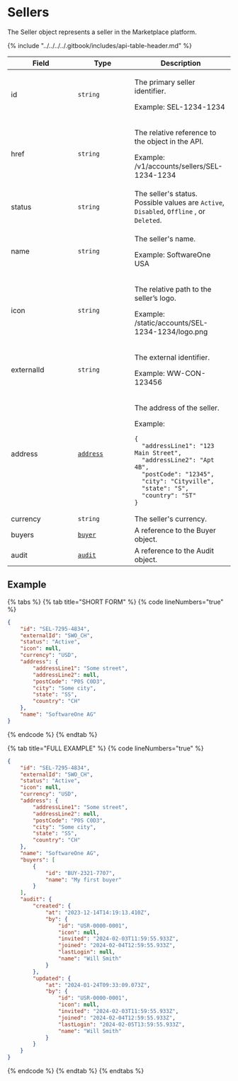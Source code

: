 # Sellers

The Seller object represents a seller in the Marketplace platform.&#x20;

{% include "../../../../.gitbook/includes/api-table-header.md" %}

<table data-full-width="false"><thead><tr><th width="135">Field</th><th width="112">Type</th><th>Description</th></tr></thead><tbody><tr><td>id</td><td><code>string</code></td><td><p>The primary seller identifier.</p><p>Example: SEL-1234-1234</p></td></tr><tr><td>href</td><td><code>string</code></td><td><p>The relative reference to the object in the API.</p><p>Example: /v1/accounts/sellers/SEL-1234-1234</p></td></tr><tr><td>status</td><td><code>string</code></td><td>The seller's status. Possible values are <code>Active</code>, <code>Disabled</code>, <code>Offline</code> , or <code>Deleted</code>.</td></tr><tr><td>name</td><td><code>string</code></td><td><p>The seller's name.</p><p>Example: SoftwareOne USA</p></td></tr><tr><td>icon</td><td><code>string</code></td><td><p>The relative path to the seller’s logo.</p><p>Example: /static/accounts/SEL-1234-1234/logo.png</p></td></tr><tr><td>externalId</td><td><code>string</code></td><td><p>The external identifier.</p><p>Example: WW-CON-123456</p></td></tr><tr><td>address</td><td><a href="../../common-api-objects/address.md"><code>address</code></a></td><td><p>The address of the seller.</p><p>Example:</p><pre class="language-json" data-overflow="wrap" data-line-numbers><code class="lang-json">{
  "addressLine1": "123 Main Street",
  "addressLine2": "Apt 4B",
  "postCode": "12345",
  "city": "Cityville",
  "state": "S",
  "country": "ST"
}
</code></pre></td></tr><tr><td>currency</td><td><code>string</code></td><td>The seller's currency.</td></tr><tr><td>buyers</td><td><a href="../buyer/#buyer-object"><code>buyer</code></a></td><td>A reference to the Buyer object.</td></tr><tr><td>audit</td><td><a href="../../common-api-objects/audit.md"><code>audit</code></a></td><td>A reference to the Audit object.</td></tr></tbody></table>

## Example

{% tabs %}
{% tab title="SHORT FORM" %}
{% code lineNumbers="true" %}
```json
{
	"id": "SEL-7295-4834",
	"externalId": "SWO_CH",
	"status": "Active",
	"icon": null,
	"currency": "USD",
	"address": {
		"addressLine1": "Some street",
		"addressLine2": null,
		"postCode": "P0S C0D3",
		"city": "Some city",
		"state": "SS",
		"country": "CH"
	},
	"name": "SoftwareOne AG"
}
```
{% endcode %}
{% endtab %}

{% tab title="FULL EXAMPLE" %}
{% code lineNumbers="true" %}
```json
{
	"id": "SEL-7295-4834",
	"externalId": "SWO_CH",
	"status": "Active",
	"icon": null,
	"currency": "USD",
	"address": {
		"addressLine1": "Some street",
		"addressLine2": null,
		"postCode": "P0S C0D3",
		"city": "Some city",
		"state": "SS",
		"country": "CH"
	},
	"name": "SoftwareOne AG",
	"buyers": [
		{
			"id": "BUY-2321-7707",
			"name": "My first buyer"
		}
	],
	"audit": {
		"created": {
			"at": "2023-12-14T14:19:13.410Z",
			"by": {
				"id": "USR-0000-0001",
				"icon": null,
				"invited": "2024-02-03T11:59:55.933Z",
				"joined": "2024-02-04T12:59:55.933Z",
				"lastLogin": null,
				"name": "Will Smith"
			}
		},
		"updated": {
			"at": "2024-01-24T09:33:09.073Z",
			"by": {
				"id": "USR-0000-0001",
				"icon": null,
				"invited": "2024-02-03T11:59:55.933Z",
				"joined": "2024-02-04T12:59:55.933Z",
				"lastLogin": "2024-02-05T13:59:55.933Z",
				"name": "Will Smith"
			}
		}
	}
}
```
{% endcode %}
{% endtab %}
{% endtabs %}
